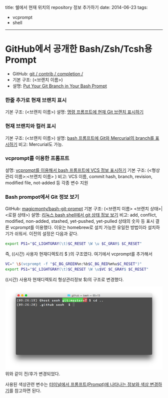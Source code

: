 title: 쉘에서 현재 위치의 repository 정보 추가하기
date: 2014-06-23
tags:
- vcprompt
- shell
---

# GitHub에서 공개한 Bash/Zsh/Tcsh용 Prompt
- GitHub: [git / contrib / completion /](https://github.com/git/git/blob/master/contrib/completion/)
- 기본 구조: (<브랜치 이름>)
- 설명: [Put Your Git Branch in Your Bash Prompt](http://code-worrier.com/blog/git-branch-in-bash-prompt/)

### 한줄 추가로 현재 브랜치 표시
기본 구조: (<브랜치 이름>)
설명: [명령 프롬프트에 현재 Git 브랜치 표시하기](http://ccoroom.tumblr.com/post/14261727932/git)

### 현재 브랜치와 컬러 표시
기본 구조: (<브랜치 이름>)
설명: [bash 프롬프트에 Git와 Mercurial의 branch를 표시하기](http://blog.outsider.ne.kr/616)
비고: Mercurial도 가능.

### vcprompt를 이용한 프롬프트
설명: [vcprompt를 이용해서 bash 프롬프트에 VCS 정보 표시하기](http://blog.outsider.ne.kr/737)
기본 구조: (<형상관리 이름>:<브랜치 이름> )
비고: VCS 이름, commit hash, branch, revision, modified file, not-added 등 각종 변수 지원

### Bash prompot에서 Git 정보 보기
GitHub: [magicmonty/bash-git-prompt](https://github.com/magicmonty/bash-git-prompt)
기본 구조: (<브랜치 이름> <브랜치 상태>|<로컬 상태>)
설명: [리눅스 bash shell에서 git 상태 정보 보기](http://resoneit.blogspot.kr/2014/01/bash-git.html)
비고: add, conflict, modified, non-added, stashed, yet-pushed, yet-pulled 상태의 숫자 등 표시
결론
vcprompt를 이용했다. 이유는 homebrew로 설치 가능한 유일한 방법이라 설치하기가 쉬워서. 이전의 설정은 다음과 같다.

```bash
export PS1="$C_LIGHTGRAY(\t)$C_RESET \W \u $C_GRAY$ $C_RESET"  
```
즉, ((시간) 사용자 현재디렉토리 $ )의 구조였다. 여기에서 vcprompt를 추가해서

```bash
VC=" \$(vcprompt -f "$C_BG_GREEN%n:%b$C_BG_RED%m%u$C_RESET")"  
export PS1="$C_LIGHTGRAY(\t)$C_RESET \W \u$VC $C_GRAY$ $C_RESET"  
```
((시간) 사용자 현재디렉토리 형상관리정보 $)의 구조로 변경했다.



![](/images/add-current-repository-info-to-shell/shell.png)
위와 같이 전/후가 변경되었다.

사용된 색상관련 변수는 [터미널에서 프롬프트(Prompt)에 나타나는 정보와 색상 변경하기](http://blog.saltfactory.net/99)를 참고하면 된다.

